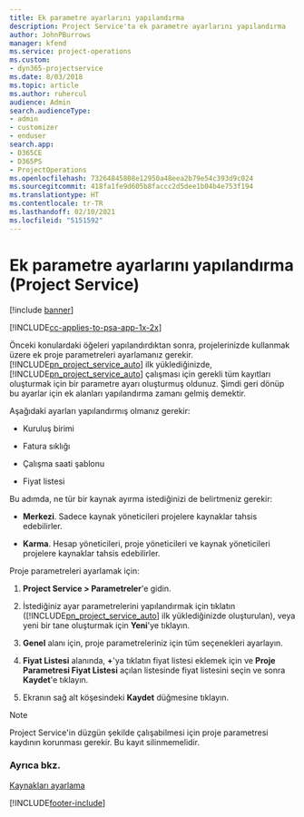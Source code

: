 ```yaml
---
title: Ek parametre ayarlarını yapılandırma
description: Project Service'ta ek parametre ayarlarını yapılandırma
author: JohnPBurrows
manager: kfend
ms.service: project-operations
ms.custom:
- dyn365-projectservice
ms.date: 8/03/2018
ms.topic: article
ms.author: ruhercul
audience: Admin
search.audienceType:
- admin
- customizer
- enduser
search.app:
- D365CE
- D365PS
- ProjectOperations
ms.openlocfilehash: 73264845808e12950a48eea2b79e54c393d9c024
ms.sourcegitcommit: 418fa1fe9d605b8faccc2d5dee1b04b4e753f194
ms.translationtype: HT
ms.contentlocale: tr-TR
ms.lasthandoff: 02/10/2021
ms.locfileid: "5151592"
---
```

# <a name="configure-additional-parameter-settings-project-service"></a>Ek parametre ayarlarını yapılandırma (Project Service)

[!include [banner](../includes/psa-now-project-operations.md)]

[!INCLUDE[cc-applies-to-psa-app-1x-2x](../includes/cc-applies-to-psa-app-1x-2x.md)]

Önceki konulardaki öğeleri yapılandırdıktan sonra, projelerinizde kullanmak üzere ek proje parametreleri ayarlamanız gerekir. [!INCLUDE[pn_project_service_auto](../includes/pn-project-service-auto.md)] ilk yüklediğinizde, [!INCLUDE[pn_project_service_auto](../includes/pn-project-service-auto.md)] çalışması için gerekli tüm kayıtları oluşturmak için bir parametre ayarı oluşturmuş oldunuz. Şimdi geri dönüp bu ayarlar için ek alanları yapılandırma zamanı gelmiş demektir.  
  
 Aşağıdaki ayarları yapılandırmış olmanız gerekir:  
  
-   Kuruluş birimi  
  
-   Fatura sıklığı  
  
-   Çalışma saati şablonu  
  
-   Fiyat listesi  
 
Bu adımda, ne tür bir kaynak ayırma istediğinizi de belirtmeniz gerekir:  
  
- **Merkezi**. Sadece kaynak yöneticileri projelere kaynaklar tahsis edebilirler.  
  
- **Karma**. Hesap yöneticileri, proje yöneticileri ve kaynak yöneticileri projelere kaynaklar tahsis edebilirler.  
  
 
Proje parametreleri ayarlamak için:  
  
1. **Project Service > Parametreler**'e gidin.  
  
2. İstediğiniz ayar parametrelerini yapılandırmak için tıklatın ([!INCLUDE[pn_project_service_auto](../includes/pn-project-service-auto.md)] ilk yüklediğinizde oluşturulan), veya yeni bir tane oluşturmak için **Yeni**'ye tıklayın.  
  
3. **Genel** alanı için, proje parametreleriniz için tüm seçenekleri ayarlayın.  
  
4. **Fiyat Listesi** alanında, **+**'ya tıklatın fiyat listesi eklemek için ve **Proje Parametresi Fiyat Listesi** açılan listesinde fiyat listesini seçin ve sonra **Kaydet**'e tıklayın.  
  
5. Ekranın sağ alt köşesindeki **Kaydet** düğmesine tıklayın.  

> [!NOTE]
> Project Service'in düzgün şekilde çalışabilmesi için proje parametresi kaydının korunması gerekir. Bu kayıt silinmemelidir.

### <a name="see-also"></a>Ayrıca bkz.  
 [Kaynakları ayarlama](../psa/set-up-resources.md)


[!INCLUDE[footer-include](../includes/footer-banner.md)]